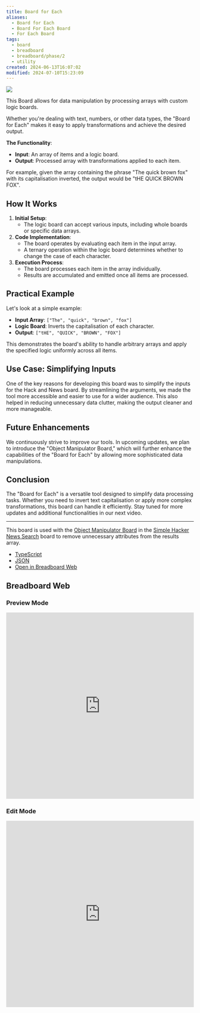 ```yaml
---
title: Board for Each
aliases:
  - Board for Each
  - Board For Each Board
  - For Each Board
tags:
  - board
  - breadboard
  - breadboard/phase/2
  - utility
created: 2024-06-13T16:07:02
modified: 2024-07-10T15:23:09
---
```


![](https://youtu.be/wMokaeXWKps)

This Board allows for data manipulation by processing arrays with custom logic boards.

Whether you're dealing with text, numbers, or other data types, the "Board for Each" makes it easy to apply transformations and achieve the desired output.

**The Functionality**:

- **Input**: An array of items and a logic board.
- **Output**: Processed array with transformations applied to each item.

For example, given the array containing the phrase "The quick brown fox" with its capitalisation inverted, the output would be "tHE QUICK BROWN FOX".

## How It Works

1. **Initial Setup**:
   - The logic board can accept various inputs, including whole boards or specific data arrays.
2. **Code Implementation**:
   - The board operates by evaluating each item in the input array.
   - A ternary operation within the logic board determines whether to change the case of each character.
3. **Execution Process**:
   - The board processes each item in the array individually.
   - Results are accumulated and emitted once all items are processed.

## Practical Example

Let's look at a simple example:

- **Input Array**: `["The", "quick", "brown", "fox"]`
- **Logic Board**: Inverts the capitalisation of each character.
- **Output**: `["tHE", "QUICK", "BROWN", "FOX"]`

This demonstrates the board's ability to handle arbitrary arrays and apply the specified logic uniformly across all items.

## Use Case: Simplifying Inputs

One of the key reasons for developing this board was to simplify the inputs for the Hack and News board. By streamlining the arguments, we made the tool more accessible and easier to use for a wider audience. This also helped in reducing unnecessary data clutter, making the output cleaner and more manageable.

## Future Enhancements

We continuously strive to improve our tools. In upcoming updates, we plan to introduce the "Object Manipulator Board," which will further enhance the capabilities of the "Board for Each" by allowing more sophisticated data manipulations.

## Conclusion

The "Board for Each" is a versatile tool designed to simplify data processing tasks. Whether you need to invert text capitalisation or apply more complex transformations, this board can handle it efficiently. Stay tuned for more updates and additional functionalities in our next video.

---

This board is used with the [Object Manipulator Board](projects/Breadboard/Phase%202/Object%20Manipulator%20Board.md) in the [Simple Hacker News Search](projects/Breadboard/Phase%202/Hacker%20News/simplified/Simple%20Hacker%20News%20Search.md) board to remove unnecessary attributes from the results array.

- [TypeScript](https://github.com/breadboard-ai/breadboard/blob/main/packages/example-boards/src/boards/board-for-each.ts)
- [JSON](https://raw.githubusercontent.com/breadboard-ai/breadboard/main/packages/visual-editor/public/example-boards/board-for-each.json)
- [Open in Breadboard Web](https://breadboard-ai.web.app/?board=https://raw.githubusercontent.com/breadboard-ai/breadboard/main/packages/visual-editor/public/example-boards/board-for-each.json)

## Breadboard Web

### Preview Mode

<iframe src="https://breadboard-ai.web.app/?board=https://raw.githubusercontent.com/breadboard-ai/breadboard/main/packages/visual-editor/public/example-boards/board-for-each.json&embed" style="width: 100%; height: 500px; border: 0;"></iframe>

### Edit Mode

<iframe src="https://breadboard-ai.web.app/?board=https://raw.githubusercontent.com/breadboard-ai/breadboard/main/packages/visual-editor/public/example-boards/board-for-each.json" style="width: 100%; height: 500px; border: 0;"></iframe>
